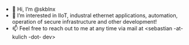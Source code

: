 - 👋 Hi, I’m @skblnx
- 👀 I’m interested in IIoT, industral ethernet applications, automation, operation of secure infrastructure and other development!
- 📫 Feel free to reach out to me at any time via mail at <sebastian -at- kulich -dot- dev>
